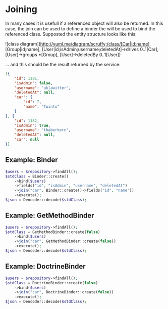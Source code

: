 Joining
=======

In many cases it is usefull if a referenced object will also be returned. In this case, the join can be used to
define a binder the will be used to bind the referenced class. Supposted the entity structure
looks like this:

![class diagram](http://yuml.me/diagram/scruffy;/class/[Car|id;name], [Group|id;name], [User|id;isAdmin;username;deletedAt]->drives 0..1[Car], [User]->groups *[Group], [User]->deletedBy 0..1[User])

... and this should be the result returned by the service:

```json
[{
    "id": 1181,
    "isAdmin": false,
    "username": "uklawitter",
    "deletedAt": null,
    "car": {
        "id": 7,
        "name": "Twinto"
    }
}, {
    "id": 1182,
    "isAdmin": true,
    "username": "thaberkern",
    "deletedAt": null,
    "car": null
}]
```

Example: Binder
-------------------

```php
$users = $repository->findAll();
$stdClass = Binder::create()
    ->bind($users)
    ->fields("id", "isAdmin", "username", "deletedAt")
    ->join("car", Binder::create()->fields("id", "name"))
    ->execute();
$json = Dencoder::decode($stdClass);
```

Example: GetMethodBinder
----------------------------

```php
$users = $repository->findAll();
$stdClass = GetMethodBinder::create(false)
    ->bind($users)
    ->join("car", GetMethodBinder::create(false))
    ->execute();
$json = Dencoder::decode($stdClass);
```

Example: DoctrineBinder
---------------------------

```php
$users = $repository->findAll();
$stdClass = DoctrineBinder::create(false)
    ->bind($users)
    ->join("car", DoctrineBinder::create(false))
    ->execute();
$json = Dencoder::decode($stdClass);
```